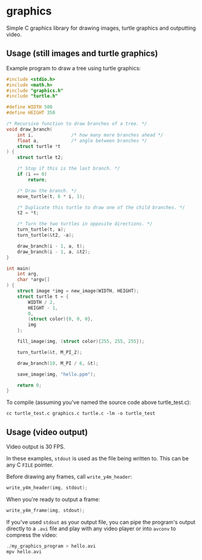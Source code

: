 # graphics
Simple C graphics library for drawing images, turtle graphics and outputting video.

## Usage (still images and turtle graphics)
Example program to draw a tree using turtle graphics:
```c
#include <stdio.h>
#include <math.h>
#include "graphics.h"
#include "turtle.h"

#define WIDTH 500
#define HEIGHT 350

/* Recursive function to draw branches of a tree. */
void draw_branch(
    int i,              /* how many more branches ahead */
    float a,            /* angle between branches */
    struct turtle *t
) {
    struct turtle t2;

    /* Stop if this is the last branch. */
    if (i == 0)
        return;

    /* Draw the branch. */
    move_turtle(t, 6 * i, 1);

    /* Duplicate this turtle to draw one of the child branches. */
    t2 = *t;

    /* Turn the two turtles in opposite directions. */
    turn_turtle(t, a);
    turn_turtle(&t2, -a);

    draw_branch(i - 1, a, t);
    draw_branch(i - 1, a, &t2);
}

int main(
    int arg,
    char *argv[]
) {
    struct image *img = new_image(WIDTH, HEIGHT);
    struct turtle t = {
        WIDTH / 2,
        HEIGHT - 1,
        0,
        (struct color){0, 0, 0},
        img
    };

    fill_image(img, (struct color){255, 255, 255});

    turn_turtle(&t, M_PI_2);

    draw_branch(10, M_PI / 6, &t);

    save_image(img, "hello.ppm");

    return 0;
}
```

To compile (assuming you've named the source code above turtle_test.c):

```
cc turtle_test.c graphics.c turtle.c -lm -o turtle_test
```

## Usage (video output)

Video output is 30 FPS.

In these examples, `stdout` is used as the file being written to. This can be any C `FILE` pointer.

Before drawing any frames, call `write_y4m_header`:

```c
write_y4m_header(img, stdout);
```

When you're ready to output a frame:

```c
write_y4m_frame(img, stdout);
```

If you've used `stdout` as your output file, you can pipe the program's output directly to a `.avi` file and play with any video player or into `avconv` to compress the video:

```c
./my_graphics_program > hello.avi
mpv hello.avi
```

